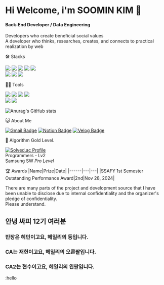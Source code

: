# Hi Welcome, i'm SOOMIN KIM 👋

#### Back-End Developer / Data Engineering
Developers who create beneficial social values   
A developer who thinks, researches, creates, and connects to practical realization by web


🛠️ Stacks

<img src="https://img.shields.io/badge/Java-F89820?style=flat-square&logo=Java&logoColor=white"/> <img src="https://img.shields.io/badge/Python-3766AB?style=flat-square&logo=Python&logoColor=white"/> <img src="https://img.shields.io/badge/JavaScript-F7DF1E?style=flat-square&logo=JavaScript&logoColor=white"/> <img src="https://img.shields.io/badge/C-A8B9CC?style=flat-square&logo=C&logoColor=white"/> <img src="https://img.shields.io/badge/R-00599C?style=flat-square&logo=R&logoColor=white"/> <br/>
<img src="https://img.shields.io/badge/Spring-8BC34A?style=flat-square&logo=Spring&logoColor=white"/> <img src="https://img.shields.io/badge/Vue.js-4FC08D?style=flat-square&logo=Vue.js&logoColor=white"/> <img src="https://img.shields.io/badge/MySQL-4479A1?style=flat-square&logo=MySQL&logoColor=white"/> 

💪🏼 Tools 

<img src="https://img.shields.io/badge/IntelliJ IDEA-E91E63?style=flat-square&logo=IntelliJ IDEA&logoColor=white"/> <img src="https://img.shields.io/badge/Eclipse IDE-2C2255?style=flat-square&logo=Eclipse IDE&logoColor=white"/> <img src="https://img.shields.io/badge/VisualStudioCode-007ACC?style=flat-square&logo=Visual Studio Code&logoColor=white"/> <img src="https://img.shields.io/badge/Google Colab-44A833?style=flat-square&logo=Google Colab&logoColor=white"/> <br/>
<img src="https://img.shields.io/badge/GitHub-181717?style=flat-square&logo=GitHub&logoColor=white"/> <img src="https://img.shields.io/badge/GitLab-FF7043?style=flat-square&logo=GitLab&logoColor=white"/>

![Anurag's GitHub stats](https://github-readme-stats.vercel.app/api?username=baeyuna97&show_icons=true&theme=radical)


🐱 About Me

[![Gmail Badge](https://img.shields.io/badge/Gmail-d14836?style=flat-square&logo=Gmail&logoColor=white&link=mailto:kate010117@gmail.com)](kate010117@gmail.com)
  [![Notion Badge](https://img.shields.io/badge/Notion-000000?style=flat-square&logo=Notion&logoColor=white&link=https://joyous-pansy-314.notion.site/1612a809df194bb892e7dc0f4947c300)](https://joyous-pansy-314.notion.site/1612a809df194bb892e7dc0f4947c300)
  [![Velog Badge](https://img.shields.io/badge/Velog-20C997?style=flat-square&logo=Velog&logoColor=white&link=https://velog.io/@kate010117)](https://velog.io/@kate010117)


🏅 Algorithm Gold Level. 

[![Solved.ac Profile](http://mazassumnida.wtf/api/v2/generate_badge?boj=kate010117)](https://solved.ac/kate010117/)  
Programmers - Lv2  
Samsung SW *Pro Level*


🏆 Awards
|Name|Prize|Date|
|------|---|---|
|SSAFY 1st Semester Outstanding Performance Award|2nd|Nov 28, 2024|




There are many parts of the project and development source that I have been unable to disclose due to internal confidentiality and the organizer's pledge of confidentiality.  
Please understand.

## 안녕 싸피 12기 여러분
### 반장은 혜민이고요, 헤일리의 등입니다.
### CA는 재현이고요, 헤일리의 오른팔입니다.
### CA2는 현수이고요, 헤일리의 왼팔입니다.
:hello
